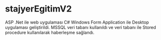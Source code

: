 # stajyerEgitimV2
ASP .Net ile web uygulaması
C# Windows Form Application ile Desktop uygulaması geliştirildi.
MSSQL veri tabanı kullanıldı ve veri tabanı ile Stored procedure kullanılarak haberleşme sağlandı.
